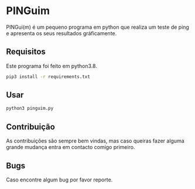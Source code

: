 # PINGuim

PINGui(m) é um pequeno programa em python que realiza um teste de ping e apresenta os seus resultados gráficamente.

## Requisitos

Este programa foi feito em python3.8.

```bash
pip3 install -r requirements.txt
```

## Usar

```python
python3 pinguim.py
```

## Contribuição
As contribuições são sempre bem vindas, mas caso queiras fazer alguma grande mudança entra em contacto comigo primeiro.

## Bugs
Caso encontre algum bug por favor reporte.

